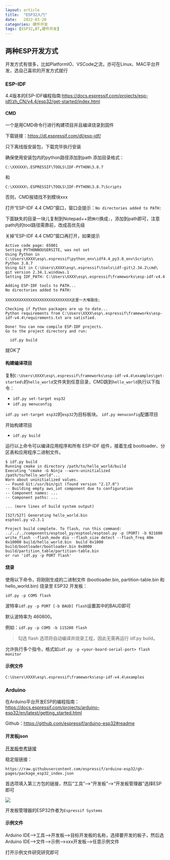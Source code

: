 ```yaml
---
layout: article
title:  "ESP32入门"
date:   2022-03-20
categories: 硬件开发
tags: [ESP32,BT,硬件开发]
---
```


## 两种ESP开发方式

开发方式有很多，比如PlatformIO、VSCode之流，亦可在Linux、MAC平台开发，选自己喜欢的开发方式就行

### ESP-IDF
4.4版本的ESP-IDF编程指南:<https://docs.espressif.com/projects/esp-idf/zh_CN/v4.4/esp32/get-started/index.html>
#### CMD

一个是用CMD命令行进行构建项目并且编译烧录到固件

下载链接：<https://dl.espressif.com/dl/esp-idf/>

只下离线版安装包，下载完毕执行安装

确保使用安装包内的python路径添加到path
添加目录格式：

`C:\XXXXXX\.ESPRESSIF\TOOLS\IDF-PYTHON\3.8.7`

和

`C:\XXXXXX\.ESPRESSIF\TOOLS\IDF-PYTHON\3.8.7\Scripts`

否则，CMD报错找不到模块xxx

打开“ESP-IDF 4.4 CMD”窗口，窗口会提示：`No directories added to PATH:`

下面缺失的目录一块儿复制到Notepad++把`换行`换成`;`，添加到path即可，注意path内的tool路径需靠前，改成高优先级

关掉“ESP-IDF 4.4 CMD”窗口再打开，如果提示
```
Active code page: 65001
Setting PYTHONNOUSERSITE, was not set
Using Python in C:\Users\XXXX\esp\.espressif\python_env\idf4.4_py3.8_env\Scripts\
Python 3.8.7
Using Git in C:\Users\XXXX\esp\.espressif\tools\idf-git\2.34.2\cmd\
git version 2.34.1.windows.1
Setting IDF_PATH: C:\Users\XXXX\esp\.espressif\frameworks\esp-idf-v4.4

Adding ESP-IDF tools to PATH...
No directories added to PATH:

XXXXXXXXXXXXXXXXXXXXXXXXXXXXX这里一大堆路径;

Checking if Python packages are up to date...
Python requirements from C:\Users\XXXX\esp\.espressif\frameworks\esp-idf-v4.4\requirements.txt are satisfied.

Done! You can now compile ESP-IDF projects.
Go to the project directory and run:

  idf.py build
```
就OK了

#### 构建编译项目

复制`C:\Users\XXXX\esp\.espressif\frameworks\esp-idf-v4.4\examples\get-started\`的`hello_world`文件夹到任意目录，CMD跳到`hello_world`执行以下指令：

- `idf.py set-target esp32`
- `idf.py menuconfig`

`idf.py set-target esp32`的`esp32`为目标板块。
`idf.py menuconfig`配置项目

开始构建项目

- `idf.py build`

运行以上命令可以编译应用程序和所有 ESP-IDF 组件，接着生成 bootloader、分区表和应用程序二进制文件。

```
$ idf.py build
Running cmake in directory /path/to/hello_world/build
Executing "cmake -G Ninja --warn-uninitialized /path/to/hello_world"...
Warn about uninitialized values.
-- Found Git:/usr/bin/git (found version "2.17.0")
-- Building empty aws_iot component due to configuration
-- Component names: ...
-- Component paths: ...

... (more lines of build system output)

[527/527] Generating hello_world.bin
esptool.py v2.3.1

Project build complete. To flash, run this command:
../../../components/esptool_py/esptool/esptool.py -p (PORT) -b 921600 write_flash --flash_mode dio --flash_size detect --flash_freq 40m 0x10000 build/hello_world.bin  build 0x1000 build/bootloader/bootloader.bin 0x8000 build/partition_table/partition-table.bin
or run 'idf.py -p PORT flash'
```

#### 烧录

使用以下命令，将刚刚生成的二进制文件 (bootloader.bin, partition-table.bin 和 hello_world.bin) 烧录至 ESP32 开发板：

`idf.py -p COM5 flash`

波特率`idf.py -p PORT [-b BAUD] flash`设置其中的BAUD即可

默认波特率为 460800。

例如：`idf.py -p COM5 -b 115200 flash`

>勾选 flash 选项将自动编译并烧录工程，因此无需再运行 idf.py build。

允许执行多个指令，格式如`idf.py -p <your-board-serial-port> flash monitor`

#### 示例文件

`C:\Users\XXXX\esp\.espressif\frameworks\esp-idf-v4.4\examples`

### Arduino

在Arduino平台开发ESP的编程指南：<https://docs.espressif.com/projects/arduino-esp32/en/latest/getting_started.html>

Github：<https://github.com/espressif/arduino-esp32#readme>

#### 开发板json

[开发板参考链接](https://docs.espressif.com/projects/arduino-esp32/en/latest/installing.html#installing-using-arduino-ide)

稳定版链接：

```
https://raw.githubusercontent.com/espressif/arduino-esp32/gh-pages/package_esp32_index.json
```

首选项填入第三方包的链接，然后“工具”-->“开发板”-->“开发板管理器”选择ESP即可

![](https://docs.espressif.com/projects/arduino-esp32/en/latest/_images/install_guide_boards_manager_esp32.png)

开发板管理器的ESP32作者为`Espressif Systems`

#### 示例文件

Arduino IDE-->工具-->开发板-->目标开发板的名称，选择要开发的板子，然后选 Arduino IDE-->文件-->示例-->xxx开发板-->任意示例文件

打开示例文件研究研究即可